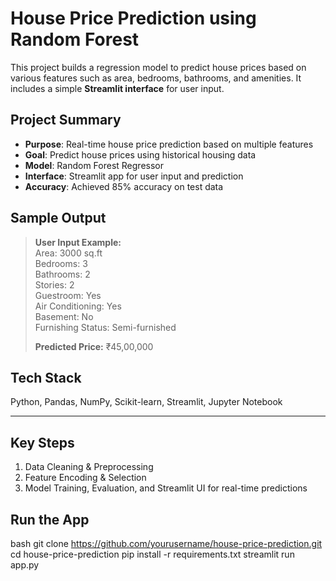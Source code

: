 #  House Price Prediction using Random Forest

This project builds a regression model to predict house prices based on various features such as area, bedrooms, bathrooms, and amenities. It includes a simple **Streamlit interface** for user input.

 

##  Project Summary

- **Purpose**: Real-time house price prediction based on multiple features 
- **Goal**: Predict house prices using historical housing data  
- **Model**: Random Forest Regressor
- **Interface**: Streamlit app for user input and prediction  
- **Accuracy**: Achieved 85% accuracy on test data  

 

##  Sample Output

> **User Input Example:**  
> Area: 3000 sq.ft  
> Bedrooms: 3  
> Bathrooms: 2  
> Stories: 2  
> Guestroom: Yes  
> Air Conditioning: Yes  
> Basement: No  
> Furnishing Status: Semi-furnished  
>  
> **Predicted Price:** ₹45,00,000



##  Tech Stack

Python, Pandas, NumPy, Scikit-learn, Streamlit, Jupyter Notebook

---

##  Key Steps

1. Data Cleaning & Preprocessing  
2. Feature Encoding & Selection  
3. Model Training, Evaluation, and Streamlit UI for real-time predictions

 

##  Run the App

bash
git clone https://github.com/yourusername/house-price-prediction.git
cd house-price-prediction
pip install -r requirements.txt
streamlit run app.py
